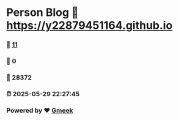 # Person Blog :link: https://y22879451164.github.io 
### :page_facing_up: [11](https://y22879451164.github.io/tag.html) 
### :speech_balloon: 0 
### :hibiscus: 28372 
### :alarm_clock: 2025-05-29 22:27:45 
### Powered by :heart: [Gmeek](https://github.com/Meekdai/Gmeek)
